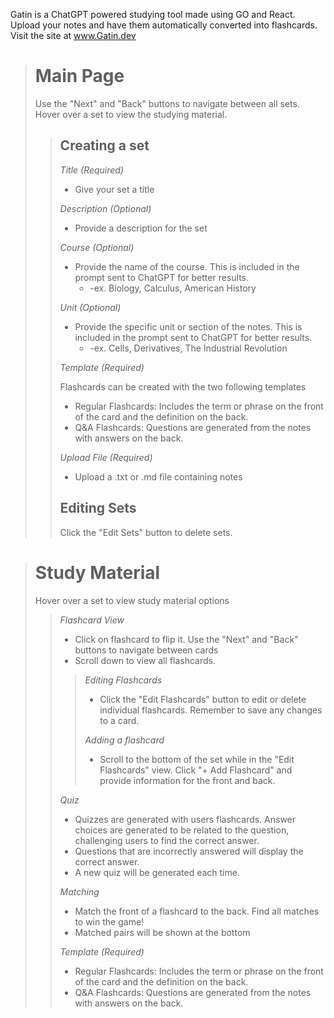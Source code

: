 Gatin is a ChatGPT powered studying tool made using GO and React. Upload your notes and have them automatically converted into flashcards. Visit the site at www.Gatin.dev


># Main Page
>Use the "Next" and "Back" buttons to navigate between all sets. Hover over a set to view the studying material.
>
>>## Creating a set
>>*Title (Required)*
>>- Give your set a title
>>
>>*Description (Optional)*
>>- Provide a description for the set
>>
>>*Course (Optional)*
>>  - Provide the name of the course. This is included in the prompt sent to ChatGPT for better results.
>>    - -ex. Biology, Calculus, American History
>>
>>*Unit (Optional)*
>>  - Provide the specific unit or section of the notes. This is included in the prompt sent to ChatGPT for better results.
>>    - -ex. Cells, Derivatives, The Industrial Revolution
>>
>>*Template (Required)*
>>
>>  Flashcards can be created with the two following templates
>>  - Regular Flashcards: Includes the term or phrase on the front of the card and the definition on the back.
>>  - Q&A Flashcards: Questions are generated from the notes with answers on the back.
>> 
>>*Upload File (Required)*
>>  - Upload a .txt or .md file containing notes
>>
>>## Editing Sets
>> Click the "Edit Sets" button to delete sets. 

># Study Material
> Hover over a set to view study material options
>
>>*Flashcard View*
>>- Click on flashcard to flip it. Use the "Next" and "Back" buttons to navigate between cards
>>- Scroll down to view all flashcards.
>>
>>>*Editing Flashcards*
>>>- Click the "Edit Flashcards" button to edit or delete individual flashcards. Remember to save any changes to a card.
>>>
>>>*Adding a flashcard*
>>>- Scroll to the bottom of the set while in the "Edit Flashcards" view. Click "+ Add Flashcard" and provide information for the front and back.
>>
>>*Quiz*
>>  - Quizzes are generated with users flashcards. Answer choices are generated to be related to the question, challenging users to find the correct answer.
>>  - Questions that are incorrectly answered will display the correct answer.
>>  - A new quiz will be generated each time.
>>
>>*Matching*
>>  - Match the front of a flashcard to the back. Find all matches to win the game!
>>  - Matched pairs will be shown at the bottom
>>
>>*Template (Required)*
>>  - Regular Flashcards: Includes the term or phrase on the front of the card and the definition on the back.
>>  - Q&A Flashcards: Questions are generated from the notes with answers on the back.
